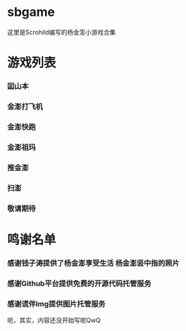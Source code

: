 # sbgame
这里是Scrohild编写的杨金澎小游戏合集

# 游戏列表
### 囸山本
### 金澎打飞机
### 金澎快跑
### 金澎祖玛
### 推金澎
### 扫澎
### 敬请期待

# 鸣谢名单
### 感谢钱子涛提供了杨金澎享受生活 杨金澎竖中指的照片
### 感谢Github平台提供免费的开源代码托管服务
### 感谢谎伴Img提供图片托管服务

呃，其实，内容还没开始写呢QwQ
